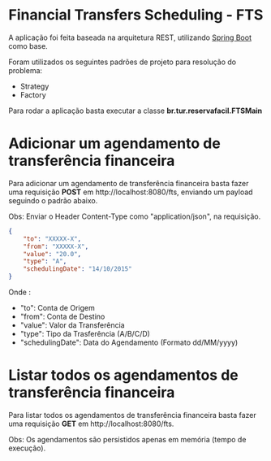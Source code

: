 # Financial Transfers Scheduling - FTS 

A aplicação foi feita baseada na arquitetura REST, utilizando [Spring Boot][sb] como base.

Foram utilizados os seguintes padrões de projeto para resolução do problema:
  - Strategy
  - Factory

Para rodar a aplicação basta executar a classe **br.tur.reservafacil.FTSMain**

# Adicionar um agendamento de transferência financeira
Para adicionar um agendamento de transferência financeira basta fazer uma requisição **POST** em  http://localhost:8080/fts, enviando um payload seguindo o padrão abaixo.

Obs: Enviar o Header Content-Type como "application/json", na requisição.
```json
{
    "to": "XXXXX-X", 
    "from": "XXXXX-X", 
    "value": "20.0",
    "type": "A",
    "schedulingDate": "14/10/2015"
}
```
Onde : 
  - "to": Conta de Origem
  - "from": Conta de Destino
  - "value": Valor da Transferência
  - "type": Tipo da Trasferência (A/B/C/D)
  - "schedulingDate": Data do Agendamento (Formato dd/MM/yyyy)

# Listar todos os agendamentos de transferência financeira
Para listar todos os agendamentos de transferência financeira basta fazer uma requisição **GET** em  http://localhost:8080/fts.

Obs: Os agendamentos são persistidos apenas em memória (tempo de execução).

   [sb]: <http://projects.spring.io/spring-boot/>
